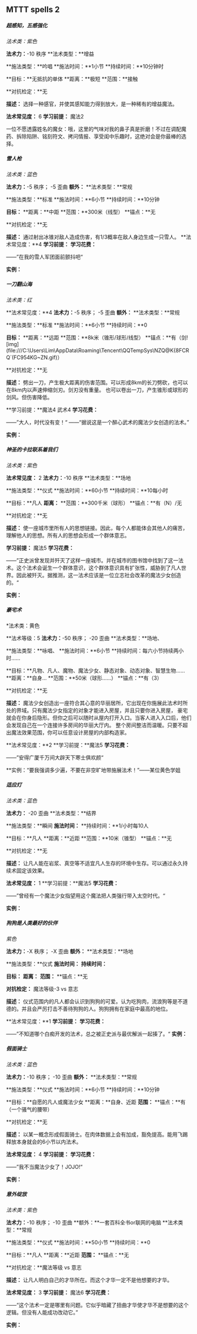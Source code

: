 ## MTTT spells 2



##### 超感知，五感强化

*法术类：紫色*


**法术力：**-10 秩序
**法术类型：**增益

**施法类型：**吟唱
**施法时间：**1小节
**持续时间：**10分钟时

**目标：**无抵抗的单体
**距离：**极短
**范围：**接触

**对抗检定：**无

**描述：**
  选择一种感官，并使其感知能力得到放大，是一种稀有的增益魔法。
		
**法术常见度：** 6
**学习前提：** 魔法2

  一位不愿透露姓名的魔女：哦，这里的气味对我的鼻子真是折磨！不过在调配魔药、拆除陷阱、铭刻符文、拷问情报、享受闺中乐趣时，这绝对会是你最棒的选择。



##### 雪人枪

*法术类：蓝色*


**法术力：**-5 秩序； -5 歪曲
**额外：**
**法术类型：**常规

**施法类型：**标准
**施法时间：**6小节
**持续时间：**10分钟

**目标：**
**距离：**中距
**范围：**300米（线型）
**锚点：**无

**对抗检定：**无

**描述：**
		通过射出冰锥对敌人造成伤害，有1/3概率在敌人身边生成一只雪人。
**法术常见度：**4
**学习前提：**
**学习花费：**

——”在我的雪人军团面前颤抖吧“

**实例：**



##### 一刀翻山海

*法术类：红*

**法术常见度：**4
**法术力：**-5 秩序； -5 歪曲
**额外：**
**法术类型：**常规

**施法类型：**标准
**施法时间：**6小节
**持续时间：**0

**目标：**
**距离：**远距
**范围：**8k米（锥形/球形/线型）
**锚点：**有（剑![img](file:///C:\Users\Lim\AppData\Roaming\Tencent\QQTempSys\NZQ@K{8FCRQ`(FC954KG~ZN.gif)）

**对抗检定：**无

**描述：**
		劈出一刀，产生极大距离的伤害范围。可以形成8km的长刀劈砍，也可以在8km内以声速伸缩剑刃。剑刃没有重量。
		也可以卷出一刀，产生锥形或球形的剑风。但伤害降低。


**学习前提：**魔法4 武术4
**学习花费：**

——”大人，时代没有变！“
——“据说这是一个醉心武术的魔法少女创造的法术。”

**实例：**



##### 神圣的卡拉联系着我们

*法术类：紫色*

**法术常见度：** 2
**法术力：**-10 秩序
**法术类型：**场地

**施法类型：**仪式
**施法时间：**60小节
**持续时间：**10每小时

**目标：**凡人
**距离：**
**范围：**300千米（球形）
**锚点：**有（N）/无

**对抗检定：**无

**描述：**
		使一座城市里所有人的思想链接。因此，每个人都能体会其他人的痛苦，理解他人的思想。所有人的思想会形成一个群体意志。


**学习前提：** 魔法5
**学习花费：** 

——”正史派曾发现并歼灭了这样一座城市。并在城市的图书馆中找到了这一法术。这个法术会诞生一个群体意识，这个群体意识具有扩张性，威胁到了凡人世界。因此被歼灭。据推测，这一法术应该是一位立志社会改革的魔法少女创造的。“

**实例：**



##### 豪宅术

*法术类：黄色

**法术等级：5
**法术力：**-50 秩序； -20 歪曲
**法术类型：**场地、

**施法类型：**咏唱、
**施法时间：**6小节
**持续时间：每六小节持续两小时……

**目标：**凡物、凡人、魔物、魔法少女、静态对象、动态对象、智慧生物……
**距离：**自身…
**范围：**50米（球形……）
**锚点：**有（3）

**对抗检定：**无

**描述：**
魔法少女创造出一座符合其心意的华丽居所，它出现在你施展此法术时所处的界域。只有魔法少女指定的对象才能进入房屋，并且只要你进入房屋，
豪宅就会在你身后隐形。但你之后可以随时从屋内打开入口。当客人进入入口后，他们会发现自己在一个连接许多房间的华丽大厅内。
整个房间整洁而温暖。只要不超出魔法效果范围，你可以任意设计房屋的内部构造家。


**法术常见度：**2
**学习前提：**魔法5
**学习花费：**

——”安得广厦千万间大辟天下寒士俱欢颜“

**实例：“要我强调多少遍，不要在非空旷地带施展法术！”——某位黄色学姐




##### 适应灯

*法术类：蓝色*


**法术力：** -20 歪曲
**法术类型：**结界

**施法类型：**瞬间
**施法时间：**
**持续时间：**1/小时每10人

**目标：**凡人
**距离：**近距
**范围：**10米（锥型）
**锚点：**无

**对抗检定：**无

**描述：**
		让凡人能在岩浆、真空等不适宜凡人生存的环境中生存。可以通过永久持续术固定该效果。

**法术常见度：** 1
**学习前提：**魔法5
**学习花费：**

——”曾经有一个魔法少女指望用这个魔法把人类强行带入太空时代。“

**实例：**


##### 狗狗是人类最好的伙伴

*紫色*


**法术力：**-X 秩序； -X 歪曲
**额外：**
**法术类型：**场地

**施法类型：**仪式
**施法时间：**
**持续时间：**

**目标：**
**距离：**
**范围：**
**锚点：**无

**对抗检定：** 魔法等级-3 vs 意志

**描述：**
		仪式范围内的凡人都会认识到狗狗的可爱。认为吃狗肉，流浪狗等是不道德的。并且会严厉打击不善待狗狗的人。狗狗拥有在家庭中最高的地位。

**法术常见度：**1
**学习前提：**
**学习花费：**

——”不知道哪个白痴开发的法术，总之被正史派与最优解派一起揍了。“
**实例：**





##### 假面骑士

*法术类：蓝色*


**法术力：**-10 秩序； -10 歪曲
**额外：**
**法术类型：**常规

**施法类型：**仪式
**施法时间：**6小节
**持续时间：**10分钟

**目标：**自愿的凡人或魔法少女
**距离：**自身、近距
**范围：**
**锚点：**有（一个骚气的腰带）

**对抗检定：**无

**描述：**
		以某一概念形成假面骑士。在肉体数据上会有加成，豁免提高。能用飞踢释放本身就会的6小节以内法术。

**法术常见度：** 4
**学习前提：**
**学习花费：**

——”我不当魔法少女了！JOJO!“

**实例：**



##### 意外绽放

*法术类：紫色*

**法术力：**-10 秩序； -10 歪曲
**额外：**一套百科全书or联网的电脑
**法术类型：**常规

**施法类型：**仪式
**施法时间：**50小节
**持续时间：**0

**目标：**凡人
**距离：**近距
**范围：**
**锚点：**无

**对抗检定：**魔法等级 vs 意志

**描述：**
		让凡人明白自己的才华所在。而这个才华一定不是他想要的才华。

**法术常见度：** 3
**学习前提：** 魔法6
**学习花费：**

——“这个法术一定是哪里有问题。它似乎暗藏了扭曲才华使才华不是想要的这个逻辑。但没有人能成功改动它。”

**实例：**

